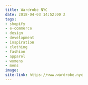 ```yaml
---
title: Wardrobe NYC
date: 2018-04-03 14:52:00 Z
tags:
- shopify
- e-commerce
- design
- development
- inspiration
- clothing
- fashion
- apparel
- womens
- mens
image: 
site-link: https://www.wardrobe.nyc
---
```


